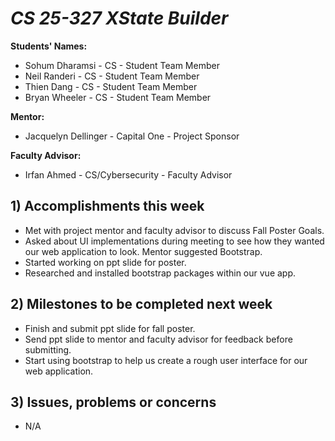 # *CS 25-327 XState Builder*

**Students' Names:**
 - Sohum Dharamsi - CS - Student Team Member
 - Neil Randeri - CS - Student Team Member
 - Thien Dang - CS - Student Team Member
 - Bryan Wheeler - CS - Student Team Member
   
**Mentor:**
 - Jacquelyn Dellinger - Capital One - Project Sponsor
   
**Faculty Advisor:**
 - Irfan Ahmed - CS/Cybersecurity - Faculty Advisor
 
## 1) Accomplishments this week ##
   - Met with project mentor and faculty advisor to discuss Fall Poster Goals.
   - Asked about UI implementations during meeting to see how they wanted our web application to look. Mentor suggested Bootstrap.
   - Started working on ppt slide for poster.
   - Researched and installed bootstrap packages within our vue app.

## 2) Milestones to be completed next week ##
   - Finish and submit ppt slide for fall poster.
   - Send ppt slide to mentor and faculty advisor for feedback before submitting.
   - Start using bootstrap to help us create a rough user interface for our web application.

## 3) Issues, problems or concerns ##
   - N/A
   

